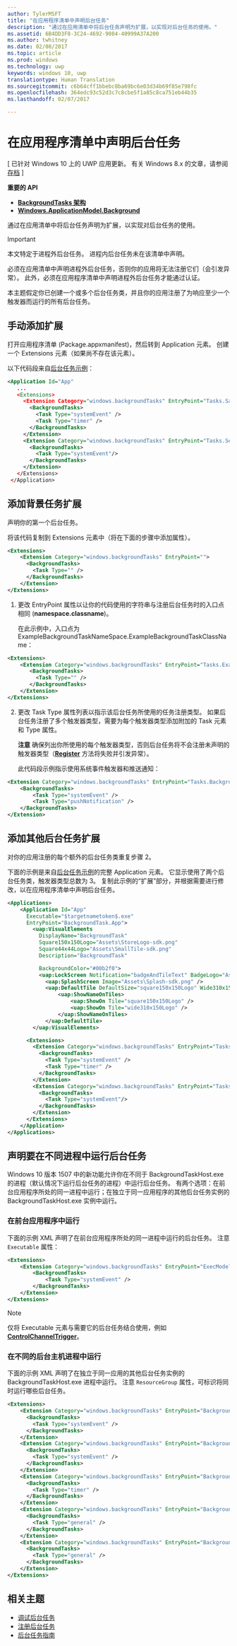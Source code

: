 ```yaml
---
author: TylerMSFT
title: "在应用程序清单中声明后台任务"
description: "通过在应用清单中将后台任务声明为扩展，以实现对后台任务的使用。"
ms.assetid: 6B4DD3F8-3C24-4692-9084-40999A37A200
ms.author: twhitney
ms.date: 02/08/2017
ms.topic: article
ms.prod: windows
ms.technology: uwp
keywords: windows 10, uwp
translationtype: Human Translation
ms.sourcegitcommit: c6b64cff1bbebc8ba69bc6e03d34b69f85e798fc
ms.openlocfilehash: 364edc93c52d3c7c8cbe5f1a85c8ca751eb44b35
ms.lasthandoff: 02/07/2017

---
```


# <a name="declare-background-tasks-in-the-application-manifest"></a>在应用程序清单中声明后台任务


\[ 已针对 Windows 10 上的 UWP 应用更新。 有关 Windows 8.x 的文章，请参阅[存档](http://go.microsoft.com/fwlink/p/?linkid=619132) \]


**重要的 API**

-   [**BackgroundTasks 架构**](https://msdn.microsoft.com/library/windows/apps/br224794)
-   [**Windows.ApplicationModel.Background**](https://msdn.microsoft.com/library/windows/apps/br224847)

通过在应用清单中将后台任务声明为扩展，以实现对后台任务的使用。

> [!Important]
>  本文特定于进程外后台任务。 进程内后台任务未在该清单中声明。

必须在应用清单中声明进程外后台任务，否则你的应用将无法注册它们（会引发异常）。 此外，必须在应用程序清单中声明进程外后台任务才能通过认证。

本主题假定你已创建一个或多个后台任务类，并且你的应用注册了为响应至少一个触发器而运行的所有后台任务。

## <a name="add-extensions-manually"></a>手动添加扩展


打开应用程序清单 (Package.appxmanifest)，然后转到 Application 元素。 创建一个 Extensions 元素（如果尚不存在该元素）。

以下代码段来自[后台任务示例](http://go.microsoft.com/fwlink/p/?LinkId=618666)：

```xml
<Application Id="App"
   ...
   <Extensions>
     <Extension Category="windows.backgroundTasks" EntryPoint="Tasks.SampleBackgroundTask">
       <BackgroundTasks>
         <Task Type="systemEvent" />
         <Task Type="timer" />
       </BackgroundTasks>
     </Extension>
     <Extension Category="windows.backgroundTasks" EntryPoint="Tasks.ServicingComplete">
       <BackgroundTasks>
         <Task Type="systemEvent"/>
       </BackgroundTasks>
     </Extension>
   </Extensions>
 </Application>
```

## <a name="add-a-background-task-extension"></a>添加背景任务扩展


声明你的第一个后台任务。

将该代码复制到 Extensions 元素中（将在下面的步骤中添加属性）。

```xml
<Extensions>
    <Extension Category="windows.backgroundTasks" EntryPoint="">
      <BackgroundTasks>
        <Task Type="" />
      </BackgroundTasks>
    </Extension>
</Extensions>
```

1.  更改 EntryPoint 属性以让你的代码使用的字符串与注册后台任务时的入口点相同 (**namespace.classname**)。

    在此示例中，入口点为 ExampleBackgroundTaskNameSpace.ExampleBackgroundTaskClassName：

```xml
<Extensions>
    <Extension Category="windows.backgroundTasks" EntryPoint="Tasks.ExampleBackgroundTaskClassName">
       <BackgroundTasks>
         <Task Type="" />
       </BackgroundTasks>
    </Extension>
</Extensions>
```

2.  更改 Task Type 属性列表以指示该后台任务所使用的任务注册类型。 如果后台任务注册了多个触发器类型，需要为每个触发器类型添加附加的 Task 元素和 Type 属性。

    **注意**  确保列出你所使用的每个触发器类型，否则后台任务将不会注册未声明的触发器类型（[**Register**](https://msdn.microsoft.com/library/windows/apps/br224772) 方法将失败并引发异常）。

    此代码段示例指示使用系统事件触发器和推送通知：

```xml
<Extension Category="windows.backgroundTasks" EntryPoint="Tasks.BackgroundTaskClass">
    <BackgroundTasks>
        <Task Type="systemEvent" />
        <Task Type="pushNotification" />
    </BackgroundTasks>
</Extension>
```


## <a name="add-additional-background-task-extensions"></a>添加其他后台任务扩展

对你的应用注册的每个额外的后台任务类重复步骤 2。

下面的示例是来自[后台任务示例]( http://go.microsoft.com/fwlink/p/?linkid=227509)的完整 Application 元素。 它显示使用了两个后台任务类，触发器类型总数为 3。 复制此示例的“扩展”部分，并根据需要进行修改，以在应用程序清单中声明后台任务。

```xml
<Applications>
    <Application Id="App"
      Executable="$targetnametoken$.exe"
      EntryPoint="BackgroundTask.App">
        <uap:VisualElements
          DisplayName="BackgroundTask"
          Square150x150Logo="Assets\StoreLogo-sdk.png"
          Square44x44Logo="Assets\SmallTile-sdk.png"
          Description="BackgroundTask"

          BackgroundColor="#00b2f0">
          <uap:LockScreen Notification="badgeAndTileText" BadgeLogo="Assets\smalltile-Windows-sdk.png" />
            <uap:SplashScreen Image="Assets\Splash-sdk.png" />
            <uap:DefaultTile DefaultSize="square150x150Logo" Wide310x150Logo="Assets\tile-sdk.png" >
                <uap:ShowNameOnTiles>
                    <uap:ShowOn Tile="square150x150Logo" />
                    <uap:ShowOn Tile="wide310x150Logo" />
                </uap:ShowNameOnTiles>
            </uap:DefaultTile>
        </uap:VisualElements>

      <Extensions>
        <Extension Category="windows.backgroundTasks" EntryPoint="Tasks.SampleBackgroundTask">
          <BackgroundTasks>
            <Task Type="systemEvent" />
            <Task Type="timer" />
          </BackgroundTasks>
        </Extension>
        <Extension Category="windows.backgroundTasks" EntryPoint="Tasks.ServicingComplete">
          <BackgroundTasks>
            <Task Type="systemEvent"/>
          </BackgroundTasks>
        </Extension>
      </Extensions>
    </Application>
</Applications>
```

## <a name="declare-your-background-task-to-run-in-a-different-process"></a>声明要在不同进程中运行后台任务

Windows 10 版本 1507 中的新功能允许你在不同于 BackgroundTaskHost.exe 的进程（默认情况下运行后台任务的进程）中运行后台任务。  有两个选项：在前台应用程序所处的同一进程中运行；在独立于同一应用程序的其他后台任务实例的 BackgroundTaskHost.exe 实例中运行。  

### <a name="run-in-the-foreground-application"></a>在前台应用程序中运行

下面的示例 XML 声明了在前台应用程序所处的同一进程中运行的后台任务。 注意 `Executable` 属性：

```xml
<Extensions>
    <Extension Category="windows.backgroundTasks" EntryPoint="ExecModelTestBackgroundTasks.ApplicationTriggerTask" Executable="$targetnametoken$.exe">
        <BackgroundTasks>
            <Task Type="systemEvent" />
        </BackgroundTasks>
    </Extension>
</Extensions>
```

> [!Note]
> 仅将 Executable 元素与需要它的后台任务结合使用，例如 [**ControlChannelTrigger**](https://msdn.microsoft.com/library/windows/apps/hh701032)。  

### <a name="run-in-a-different-background-host-process"></a>在不同的后台主机进程中运行

下面的示例 XML 声明了在独立于同一应用的其他后台任务实例的 BackgroundTaskHost.exe 进程中运行。 注意 `ResourceGroup` 属性，可标识将同时运行哪些后台任务。

```xml
<Extensions>
    <Extension Category="windows.backgroundTasks" EntryPoint="BackgroundTasks.SessionConnectedTriggerTask" ResourceGroup="foo">
      <BackgroundTasks>
        <Task Type="systemEvent" />
      </BackgroundTasks>
    </Extension>
    <Extension Category="windows.backgroundTasks" EntryPoint="BackgroundTasks.TimeZoneTriggerTask" ResourceGroup="foo">
      <BackgroundTasks>
        <Task Type="systemEvent" />
      </BackgroundTasks>
    </Extension>
    <Extension Category="windows.backgroundTasks" EntryPoint="BackgroundTasks.TimerTriggerTask" ResourceGroup="bar">
      <BackgroundTasks>
        <Task Type="timer" />
      </BackgroundTasks>
    </Extension>
    <Extension Category="windows.backgroundTasks" EntryPoint="BackgroundTasks.ApplicationTriggerTask" ResourceGroup="bar">
      <BackgroundTasks>
        <Task Type="general" />
      </BackgroundTasks>
    </Extension>
    <Extension Category="windows.backgroundTasks" EntryPoint="BackgroundTasks.MaintenanceTriggerTask" ResourceGroup="foobar">
      <BackgroundTasks>
        <Task Type="general" />
      </BackgroundTasks>
    </Extension>
</Extensions>
```


## <a name="related-topics"></a>相关主题


* [调试后台任务](debug-a-background-task.md)
* [注册后台任务](register-a-background-task.md)
* [后台任务指南](guidelines-for-background-tasks.md)

